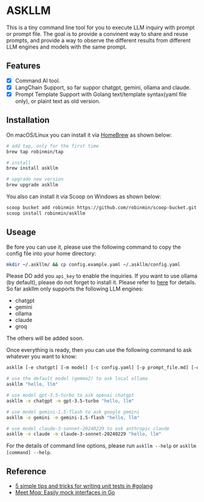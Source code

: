 # ASKLLM

This is a tiny command line tool for you to execute LLM inquiry with prompt or prompt file. The goal is to provide a convinent way to share and reuse prompts, and provide a way to observe the different results from different LLM engines and models with the same prompt.

## Features

- [x] Command AI tool.
- [x] LangChain Support, so far suppor chatgpt, gemini, ollama and claude.
- [x] Prompt Template Support with Golang text/template syntax(yaml file only), or plaint text as old version.

## Installation

On macOS/Linux you can install it via [HomeBrew](https://brew.sh/) as shown below:

```bash
# add tap, only for the first time
brew tap robinmin/tap

# install
brew install askllm

# upgrade new version
brew upgrade askllm
```

You also can install it via Scoop on Windows as shown below:

```bash
scoop bucket add robinmin https://github.com/robinmin/scoop-bucket.git
scoop install robinmin/askllm
```

## Useage

Be fore you can use it, please use the following command to copy the config file into your home directory:

```bash
mkdir ~/.askllm/ && cp config.example.yaml ~/.askllm/config.yaml
```

Please DO add you `api_key` to enable the inquiries. If you want to use ollama (by default), please do not forget to install it. Please refer to [here](https://github.com/ollama/ollama) for details. So far askllm only supports the following LLM engines:

- chatgpt
- gemini
- ollama
- claude
- groq

The others will be added soon.

Once everything is ready, then you can use the following command to ask whatever you want to know:

```bash
askllm [-e chatgpt] [-m model] [-c config.yaml] [-p prompt_file.md] [-o output.md] [direct prompt instuctions]

# use the default model (gemma2) to ask local ollama
askllm "hello, llm"

# use model gpt-3.5-turbo to ask openai chatgpt
askllm -e chatgpt -m gpt-3.5-turbo "hello, llm"

# use model gemini-1.5-flash to ask google gemini
askllm -e gemini -m gemini-1.5-flash "hello, llm"

# use model claude-3-sonnet-20240229 to ask anthropic claude
askllm -e claude -m claude-3-sonnet-20240229 "hello, llm"

```

For the details of command line options, please run `askllm --help` or `askllm [command] --help`.

## Reference

- [5 simple tips and tricks for writing unit tests in #golang](https://medium.com/@matryer/5-simple-tips-and-tricks-for-writing-unit-tests-in-golang-619653f90742)
- [Meet Moq: Easily mock interfaces in Go](https://medium.com/@matryer/meet-moq-easily-mock-interfaces-in-go-476444187d10)
